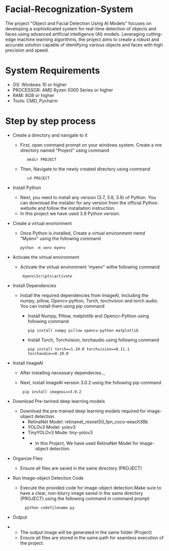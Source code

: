 # Facial-Recognization-System
The project "Object and Facial Detection Using AI Models" focuses on developing a sophisticated system for real-time detection of objects and faces using advanced artificial intelligence (AI) models. Leveraging cutting-edge machine learning algorithms, the project aims to create a robust and accurate solution capable of identifying various objects and faces with high precision and speed.

# System Requirements
 - OS: Windows 10 or higher
 - PROCESSOR: AMD Ryzen 5000 Series or higher
 - RAM: 8GB or higher
 - Tools: CMD, Pycharm

# Step by step process
 - Create a directory and navigate to it
   - First, open command prompt on your windows system. Create a nre directory named "Project" using command

            mkdir PROJECT
     
   - Then, Navigate to the newly created directory using command
   
            cd PROJECT


 - Install Python
    - Next, you need to install any version (3.7, 3.8, 3.9) of Python. You can download the installer for any version from the official Python website and follow the installation instruction.
    - In this project we have used 3.9 Python version.


 - Create a virtual environment
    - Once Python is installed, Create a virtual environment nemd "Myenv" using the following command
  
          python -m venv myenv

      

 - Activate the  virtual environment
    - Activate the virtual environment 'myenv" withe following command

           myenv\Scripts\activate


 - Install Dependencies
    - Install the required dependencies from ImageAI, Including the numpy, pillow, Opencv-python, Torch, torchvision and torch audio. You can install them using pip command
       - Install Numpy, Pillow, matplotlib and Opencv-Python using following command

             pip install numpy pillow opencv-python matplotlib

       - Install Torch, Torchvision, torchaudio using following command

             pip install torch==1.10.0 torchvision==0.11.1 torchaudio==0.10.0


 - Install ImageAI
    - After installing necessary dependecies..,
    - Next, install ImageAI version  3.0.2 using the following pip command

           pip install imageai==3.0.2


 - Download Pre-tarined deep learning models
    - Download the pre-trained deep learning models required for image-object detection.
       - RetinaNet Model: retinanet_resnet50_fpn_coco-eeach38b
       - YOLOv3 Model: yolov3
       - TinyYOLOv3 Mode: tiny-yolov3
       -  -  In this Project, We have used RetinaNet Model for image-object detection.

 - Organize Files
    - Ensure all files are saved in the same directory (PROJECT)

 - Run Image-object Detection Code
    - Execute the provided code for image-object detection.Make sure to have a clear, non-blurry image saved in the same directory (PROJECT) using the following command in command prompt
  
            python codefilename.py

 - Output
 -  - The output image will be generated in the same folder (Project)
    - Ensure all files are stored in the same path for seamless execution of the project.
